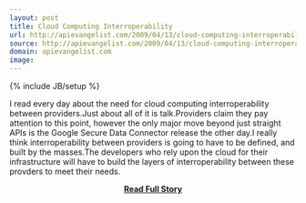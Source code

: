 ```yaml
---
layout: post
title: Cloud Computing Interroperability
url: http://apievangelist.com/2009/04/13/cloud-computing-interroperability/
source: http://apievangelist.com/2009/04/13/cloud-computing-interroperability/
domain: apievangelist.com
image: 
---
```

{% include JB/setup %}<p>I read every day about the need for cloud computing interroperability between providers.Just about all of it is talk.Providers claim they pay attention to this point, however the only major move beyond just straight APIs is the Google Secure Data Connector release the other day.I really think interroperability between providers is going to have to be defined, and built by the masses.The developers who rely upon the cloud for their infrastructure will have to build the layers of interroperability between these provders to meet their needs.</p>
<center><p><a href="http://apievangelist.com/2009/04/13/cloud-computing-interroperability/" style='padding:25px; font-sze:18px; font-weight: bold;'>Read Full Story</a></p></center>
